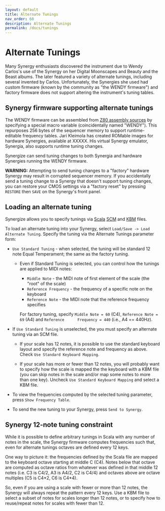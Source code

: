 ```yaml
---
layout: default
title: Alternate Tunings
nav_order: 60
description: Alternate Tunings
permalink: /docs/tunings
---
```


# Alternate Tunings

Many Synergy enthusiasts discovered the instrument due to Wendy Carlos's use of the Synergy on her Digital Moonscapes and Beauty and the Beast albums.   The later featured a variety of alternate tunings, including several invented by Carlos. Unfortunately, the Synergies she used had custom firmware (known by the community as "the WENDY firmware") and factory firmware does not support altering the instrument's tuning tables.

## Synergy firmware supporting alternate tunings

The WENDY firmware can be assembled from [Z80 assembly sources](https://chinenual.github.io/synergize/docs/acknowledgements#original-z80-firmware-synhcs-source-code-and-voice-libraries) by specifying a special macro variable (coincidentally named "WENDY").  This repurposes 256 bytes of the sequencer memory to support runtime-editable frequency tables.   Jari Kleimola has created ROMable images for hardware Synergies, available at XXXXX.   His virtual Synergy emulator, Synergia, also supports runtime tuning changes.

Synergize can send tuning changes to both Synergia and hardware Synergies running the WENDY firmware.

<p class="callout">
<b>WARNING:</b> Attempting to send tuning changes to a "factory" hardware Synergy may result in
  corrupted sequencer memory.  If you accidentally send a tuning change to a Synergy that doesn't
  support tuning  changes, you can restore your CMOS settings via a "factory reset" by pressing
  <code class="highlighter-rouge">RESTORE</code> then <code class="highlighter-rouge">SAVE</code>
  on the Synergy's front panel.
</p>

## Loading an alternate tuning

Synergize allows you to specify tunings via [Scala](http://www.huygens-fokker.org/scala/) [SCM](http://www.huygens-fokker.org/scala/scl_format.html) and [KBM](http://www.huygens-fokker.org/scala/help.htm#mappings) files. 

To load an alternate tuning into your Synergy, select `Load/Save -> Load Alternate Tuning`. Specify the tuning via the Alternate Tunings parameter form:

* `Use Standard Tuning` - when selected, the tuning will be standard 12 note Equal Temperament; the same as the factory tuning.

   * Even if Standard Tuning is selected, you can control how the tunings are applied to MIDI notes:
       * `Middle Note` - the MIDI note of first element of the scale (the "root" of the scale)
       * `Reference Frequency` - the frequency of a specific note on the keyboard
       * `Reference Note` - the MIDI note that the reference frequency specifies

       For factory tuning, specify `Middle Note = 60` (C4), `Reference Note = 69` (A4)  and
       `Reference      Frequency = 440` (i.e., A4 == 440Hz). 

* If `Use Standard Tuning` is unselected, the you must specify an alternate tuning via an SCM file.

   * If your scale has 12 notes, it is possible to use the standard keyboard layout and specify the
     reference note and frequency as above. Check `Use Standard Keyboard Mapping`.

   * If your scale has more or fewer than 12 notes, you will probably want to specify how the scale
     is mapped the the keyboard with a KBM file (you can skip notes in the scale and/or map some
     notes to more than one key).  Uncheck `Use Standard Keyboard Mapping` and
     select a KBM file. 

* To view the frequencies computed by the selected tuning parameter, press `Show Frequency Table`.  

* To send the new tuning to your Synergy, press `Send to Synergy`.




## Synergy 12-note tuning constraint

While it is possible to define arbitrary tunings in Scala with any number of notes in the scale, 
the Synergy firmware computes frequencies such that, even for alternate tunings octaves are 
defined every 12 keys.

One way to picture it:  the frequencies defined by the Scala file are mapped to the keyboard 
octave starting at middle C (C4).   Notes below that octave are computed as octave ratios 
from whatever was defined in that middle 12 notes (i.e. C3 is C4/2, A3 is A4/2, C2 is C4/4) 
and octaves above are octave multiples (C5 is C4\*2, C6 is C4\*4).

So, even if you are using a scale with fewer or more than 12 notes, the Synergy will always repeat 
the pattern every 12 keys.   Use a KBM file to select a subset of notes for scales longer 
than 12 notes, or to specify how to reuse/repeat notes for scales with fewer than 12.
